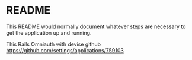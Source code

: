 # README

This README would normally document whatever steps are necessary to get the
application up and running.

This Rails Omniauth with devise  github
https://github.com/settings/applications/759103 